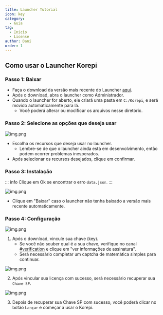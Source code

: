 ```yaml
---
title: Launcher Tutorial
icon: key
category:
  - Guia
tag:
  - Inicio
  - License
author: Dani
order: 1
---
```


## Como usar o Launcher Korepi

### Passo 1: Baixar

- Faça o download da versão mais recente do Launcher [aqui](https://github.com/Cotton-Buds/calculator-new/releases/tag/gi).
- Após o download, abra o launcher como Administrador.
- Quando o launcher for aberto, ele criará uma pasta em `C:/Korepi`, e será movido automaticamente para lá.
    - Você poderá alterar ou modificar os arquivos nesse diretório.

### Passo 2: Selecione as opções que deseja usar

![img.png](/assets/images/docs/202402/launcherkp.png)

- Escolha os recursos que deseja usar no launcher.
    - Lembre-se de que o launcher ainda está em desenvolvimento, então podem ocorrer problemas inesperados.
- Após selecionar os recursos desejados, clique em confirmar.

### Passo 3: Instalação

::: info Clique em Ok se encontrar o erro `data.json`.
:::

![img.png](/assets/images/docs/202402/launcherkp2.png)

- Clique em "Baixar" caso o launcher não tenha baixado a versão mais recente automaticamente.

### Passo 4: Configuração

![img.png](/assets/images/docs/202402/launcherkp3.png)

1. Após o download, vincule sua chave (key).
    - Se você não souber qual é a sua chave, verifique no canal [#verification](https://discord.com/channels/1251244897021722735/1255892075371827313) e clique em "ver informações de assinatura".
    - Será necessário completar um captcha de matemática simples para continuar.

![img.png](/assets/images/docs/202402/launcherkp4.png)

2. Após vincular sua licença com sucesso, será necessário recuperar sua `Chave SP`.

![img.png](/assets/images/docs/202402/launcherkp5.png)

3. Depois de recuperar sua Chave SP com sucesso, você poderá clicar no botão `Lançar` e começar a usar o Korepi.